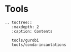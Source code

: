 # Tools

```{eval-rst}
.. toctree::
   :maxdepth: 2
   :caption: Contents

   tools/gurobi
   tools/conda-incantations
```
